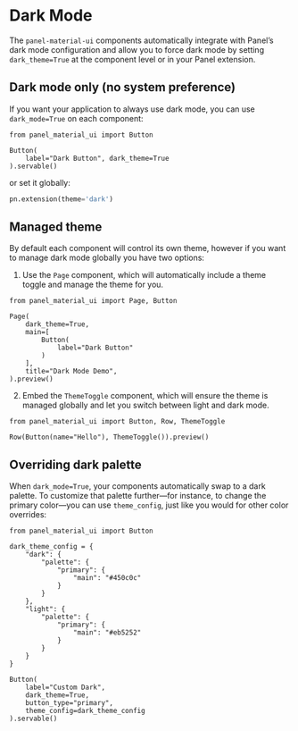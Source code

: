 # Dark Mode

The `panel-material-ui` components automatically integrate with Panel’s dark mode configuration and allow you to force dark mode by setting `dark_theme=True` at the component level or in your Panel extension.

## Dark mode only (no system preference)

If you want your application to always use dark mode, you can use `dark_mode=True` on each component:

```{pyodide}
from panel_material_ui import Button

Button(
    label="Dark Button", dark_theme=True
).servable()
```

or set it globally:

```python
pn.extension(theme='dark')
```

## Managed theme

By default each component will control its own theme, however if you want to manage dark mode globally you have two options:

1. Use the `Page` component, which will automatically include a theme toggle and manage the theme for you.

```{pyodide}
from panel_material_ui import Page, Button

Page(
    dark_theme=True,
    main=[
        Button(
            label="Dark Button"
        )
    ],
    title="Dark Mode Demo",
).preview()
```

2. Embed the `ThemeToggle` component, which will ensure the theme is managed globally and let you switch between light and dark mode.

```{pyodide}
from panel_material_ui import Button, Row, ThemeToggle

Row(Button(name="Hello"), ThemeToggle()).preview()
```

## Overriding dark palette

When `dark_mode=True`, your components automatically swap to a dark palette. To customize that palette further—for instance, to change the primary color—you can use `theme_config`, just like you would for other color overrides:

```{pyodide}
from panel_material_ui import Button

dark_theme_config = {
    "dark": {
        "palette": {
            "primary": {
                "main": "#450c0c"
            }
        }
    },
    "light": {
        "palette": {
            "primary": {
                "main": "#eb5252"
            }
        }
    }
}

Button(
    label="Custom Dark",
    dark_theme=True,
    button_type="primary",
    theme_config=dark_theme_config
).servable()
```
